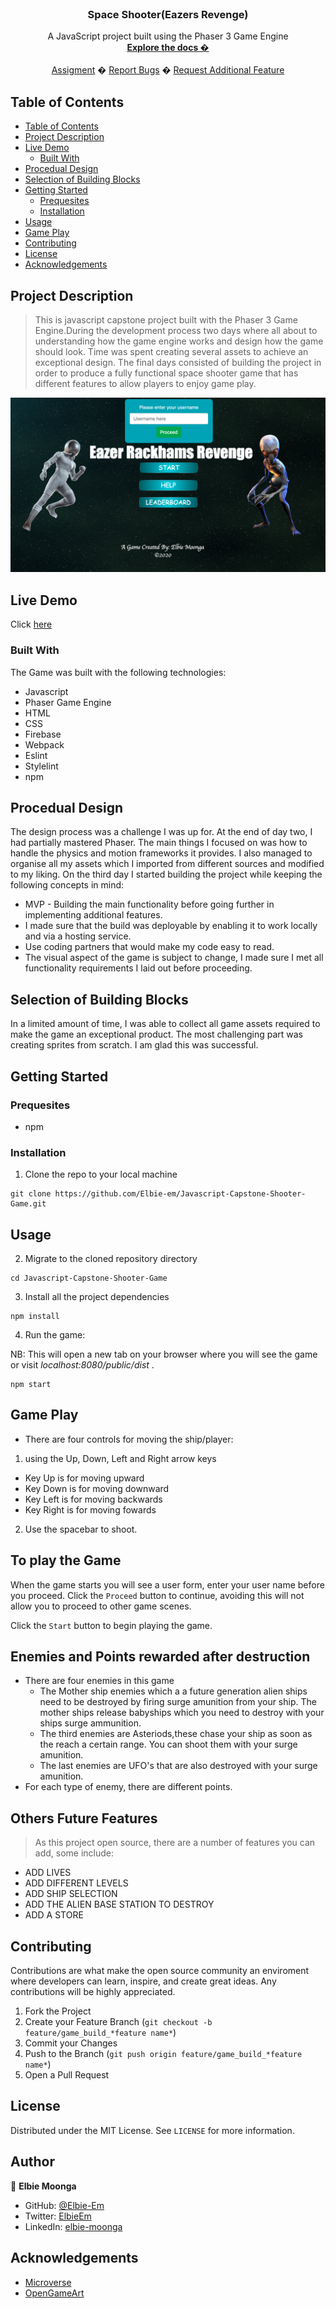 <br />
<p align="center">
  <h3 align="center">Space Shooter(Eazers Revenge)</h3>
  <p align="center">
  A JavaScript project built using the Phaser 3 Game Engine
    <br />
    <a href=""><strong>Explore the docs �</strong></a>
    <br />
    <br />
    <a href="https://www.theodinproject.com/courses/ruby-programming/lessons/advanced-building-blocks.">Assigment</a>
    �
    <a href="https://github.com/Elbie-em/Javascript-Capstone-Shooter-Game/issues">Report Bugs</a>
    �
    <a href="https://github.com/Elbie-em/Javascript-Capstone-Shooter-Game/issues">Request Additional Feature</a>
  </p>
</p>



## Table of Contents

- [Table of Contents](#table-of-contents)
- [Project Description](#project-description)
- [Live Demo](#live-demo)
  - [Built With](#built-with)
- [Procedual Design](#procedual-design)
- [Selection of Building Blocks](#selection-of-building-blocks)
- [Getting Started](#getting-started)
  - [Prequesites](#prequesites)
  - [Installation](#installation)
- [Usage](#usage)
- [Game Play](#game-play)
- [Contributing](#contributing)
- [License](#license)
- [Acknowledgements](#acknowledgements)


## Project Description

> This is javascript capstone project built with the Phaser 3 Game Engine.During the development process two days where all about to understanding how the game engine works and design how the game should look. Time was spent creating several assets to achieve an exceptional design. The final days consisted of building the project in order to produce a fully functional space shooter game that has different features to allow players to enjoy game play.

![screenshot](./docs/scs.png)

## Live Demo

Click [here](https://eazersrevenge.web.app/)

### Built With
The Game was built with the following technologies:
* Javascript
* Phaser Game Engine
* HTML
* CSS
* Firebase
* Webpack
* Eslint
* Stylelint
* npm

## Procedual Design

The design process was a challenge I was up for. At the end of day two, I had partially mastered Phaser. The main things I focused on was how to handle the physics and motion frameworks it provides. I also managed to organise all my assets which I imported from different sources and modified to my liking.
On the third day I started building the project while keeping the following concepts in mind:

* MVP - Building the main functionality before going further in implementing additional features.
* I made sure that the build was deployable by enabling it to work locally and via a hosting service.
* Use coding partners that would make my code easy to read.
* The visual aspect of the game is subject to change, I made sure I met all functionality requirements I laid out before proceeding.

## Selection of Building Blocks

In a limited amount of time, I was able to collect all game assets required to make the game an exceptional product. The most challenging part was creating sprites from scratch. I am glad this was successful.

## Getting Started

### Prequesites
 * npm

### Installation

1. Clone the repo to your local machine
```
git clone https://github.com/Elbie-em/Javascript-Capstone-Shooter-Game.git
```

## Usage

2. Migrate to the cloned repository directory
```
cd Javascript-Capstone-Shooter-Game
```

3. Install all the project dependencies

```
npm install
```

4. Run the game:

NB: This will open a new tab on your browser where you will see the game or visit *localhost:8080/public/dist* .
```
npm start
```

## Game Play

- There are four controls for moving the ship/player:
1. using the Up, Down, Left and Right arrow keys
  * Key Up is for moving upward
  * Key Down is for moving downward
  * Key Left is for moving backwards
  * Key Right is for moving fowards

2. Use the spacebar to shoot.

## To play the Game
When the game starts you will see a user form, enter your user name before you proceed.
Click the ```Proceed``` button to continue, avoiding this will not allow you to proceed to other game scenes.

Click the ```Start``` button to begin playing the game.

## Enemies and Points rewarded after destruction

- There are four enemies in this game
  * The Mother ship enemies which a a future generation alien ships need to be destroyed by firing surge amunition from your ship. The mother ships release babyships which you need to destroy with your ships surge ammunition. 
  * The third enemies are Asteriods,these chase your ship as soon as the reach a certain range. You can shoot them with your surge amunition.
  * The last enemies are UFO's that are also destroyed with your surge amunition.
- For each type of enemy, there are different points.

## Others Future Features

> As this project open source, there are a number of features you can add, some include:

- ADD LIVES
- ADD DIFFERENT LEVELS
- ADD SHIP SELECTION
- ADD THE ALIEN BASE STATION TO DESTROY
- ADD A STORE


## Contributing

Contributions are what make the open source community an enviroment where developers can learn, inspire, and create great ideas. Any contributions will be highly appreciated.

1. Fork the Project
2. Create your Feature Branch (`git checkout -b feature/game_build_*feature name*`)
3. Commit your Changes
4. Push to the Branch (`git push origin feature/game_build_*feature name*`)
5. Open a Pull Request

## License

Distributed under the MIT License. See `LICENSE` for more information.

## Author

👤 **Elbie Moonga**

- GitHub: [@Elbie-Em](https://github.com/Elbie-em)
- Twitter: [ElbieEm](https://twitter.com/ElbieEm)
- LinkedIn: [elbie-moonga](https://www.linkedin.com/in/elbiemoonga/) 

## Acknowledgements
* [Microverse](https://www.microverse.org/)
* [OpenGameArt](https://opengameart.org/)


